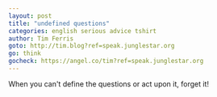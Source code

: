 ```yaml
---
layout: post
title: "undefined questions"
categories: english serious advice tshirt
author: Tim Ferris
goto: http://tim.blog?ref=speak.junglestar.org
go: think
gocheck: https://angel.co/tim?ref=speak.junglestar.org
---
```

When you can't define the questions or act upon it, forget it!
